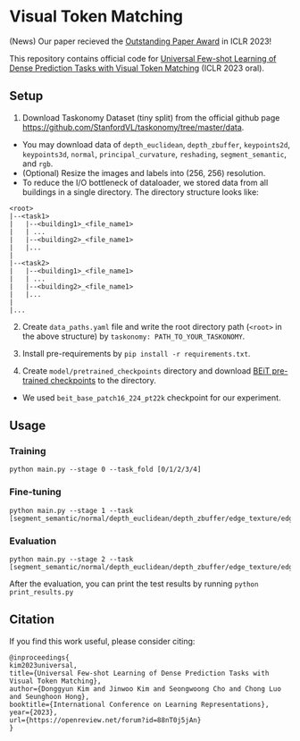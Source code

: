 # Visual Token Matching

(News) Our paper recieved the [Outstanding Paper Award](https://blog.iclr.cc/2023/03/21/announcing-the-iclr-2023-outstanding-paper-award-recipients/) in ICLR 2023!

This repository contains official code for [Universal Few-shot Learning of Dense Prediction Tasks with Visual Token Matching](https://openreview.net/forum?id=88nT0j5jAn) (ICLR 2023 oral).

## Setup
1. Download Taskonomy Dataset (tiny split) from the official github page https://github.com/StanfordVL/taskonomy/tree/master/data.
  * You may download data of `depth_euclidean`, `depth_zbuffer`, `keypoints2d`, `keypoints3d`, `normal`, `principal_curvature`, `reshading`, `segment_semantic`, and `rgb`.
  * (Optional) Resize the images and labels into (256, 256) resolution.
  * To reduce the I/O bottleneck of dataloader, we stored data from all buildings in a single directory. The directory structure looks like:
  ```
  <root>
  |--<task1>
  |   |--<building1>_<file_name1>
  |   | ...
  |   |--<building2>_<file_name1>
  |   |...
  |
  |--<task2>
  |   |--<building1>_<file_name1>
  |   | ...
  |   |--<building2>_<file_name1>
  |   |...
  |
  |...
  ```

2. Create `data_paths.yaml` file and write the root directory path (`<root>` in the above structure) by `taskonomy: PATH_TO_YOUR_TASKONOMY`.

3. Install pre-requirements by `pip install -r requirements.txt`.

4. Create `model/pretrained_checkpoints` directory and download [BEiT pre-trained checkpoints](https://github.com/microsoft/unilm/tree/master/beit) to the directory.
  * We used `beit_base_patch16_224_pt22k` checkpoint for our experiment.

## Usage

### Training
```
python main.py --stage 0 --task_fold [0/1/2/3/4]
```

### Fine-tuning

```
python main.py --stage 1 --task [segment_semantic/normal/depth_euclidean/depth_zbuffer/edge_texture/edge_occlusion/keypoints2d/keypoints3d/reshading/principal_curvature]
```

### Evaluation

```
python main.py --stage 2 --task [segment_semantic/normal/depth_euclidean/depth_zbuffer/edge_texture/edge_occlusion/keypoints2d/keypoints3d/reshading/principal_curvature]
```
After the evaluation, you can print the test results by running `python print_results.py`

## Citation
If you find this work useful, please consider citing:
```
@inproceedings{
kim2023universal,
title={Universal Few-shot Learning of Dense Prediction Tasks with Visual Token Matching},
author={Donggyun Kim and Jinwoo Kim and Seongwoong Cho and Chong Luo and Seunghoon Hong},
booktitle={International Conference on Learning Representations},
year={2023},
url={https://openreview.net/forum?id=88nT0j5jAn}
}
```

